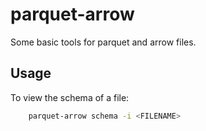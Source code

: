 # parquet-arrow

Some basic tools for parquet and arrow files.

## Usage

To view the schema of a file:
```sh
    parquet-arrow schema -i <FILENAME>
```
